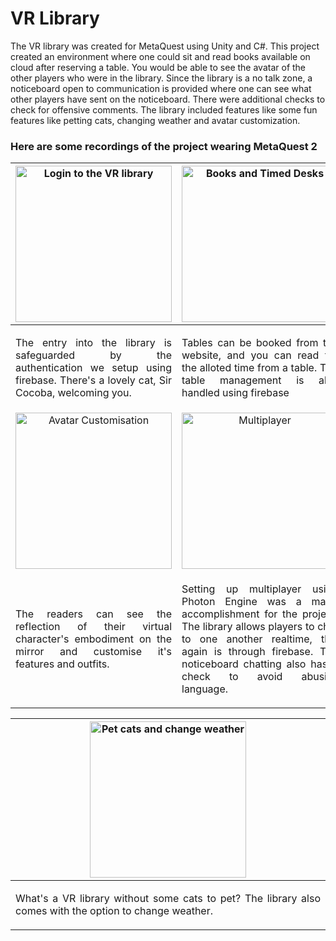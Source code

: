 # VR Library

The VR library was created for MetaQuest using Unity and C#. 
This project created an environment where one could sit and read books available on cloud after reserving a table. You would be able to see the avatar of the other players who were in the library. Since the library is a no talk zone, a noticeboard open to communication is provided where one can see what other players have sent on the noticeboard. There were additional checks to check for offensive comments. The library included features like some fun features like petting cats, changing weather and avatar customization.

### Here are some recordings of the project wearing MetaQuest 2

|  <img  src="https://github.com/SharonGomez/vr-library/blob/main/Unity/Demos/login.gif"  width="250" height="250"  alt="Login to the VR library"/>| <img  src="https://github.com/SharonGomez/vr-library/blob/main/Unity/Demos/bookandtimer.gif"  width="250" height="250"  alt="Books and Timed Desks"/> |
|:--:|:--:|
| <p align="justify">The entry into the library is safeguarded by the authentication we setup using firebase. There's a lovely cat, Sir Cocoba, welcoming you.</p>|<p align="justify"> Tables can be booked from the website, and you can read for the alloted time from a table. The table management is also handled using firebase</p>|
|  <img  src="https://github.com/SharonGomez/vr-library/blob/main/Unity/Demos/avatar-customization.gif"  width="250" height="250"  alt="Avatar Customisation"/>| <img  src="https://github.com/SharonGomez/vr-library/blob/main/Unity/Demos/multiplayer.gif"  width="250" height="250"  alt="Multiplayer"/> |
| <p align="justify">The readers can see the reflection of their virtual character's embodiment on the mirror and customise it's features and outfits.</p>|<p align="justify"> Setting up multiplayer using Photon Engine was a major accomplishment for the project. The library allows players to chat to one another realtime, this again is through firebase. The noticeboard chatting also has a check to avoid abusive language.</p>|

|  <img  src="https://github.com/SharonGomez/vr-library/blob/main/Unity/Demos/cataandweather.gif"  width="250" height="250"  alt="Pet cats and change weather"/>| 
|:--:|
| <p align="justify">What's a VR library without some cats to pet? The library also comes with the option to change weather.</p>|
